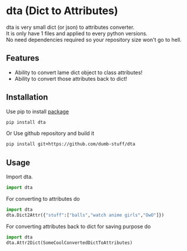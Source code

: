 # dta (Dict to Attributes)

dta is very small dict (or json) to attributes converter.  
It is only have 1 files and applied to every python versions.  
No need dependencies required so your repository size won't go to hell.

## Features

- Ability to convert lame dict object to class attributes!
- Ability to convert those attributes back to dict!

## Installation

Use pip to install [package](https://pypi.org/project/dta)
```bash
pip install dta
```

Or Use github repository and build it
```bash
pip install git+https://github.com/dumb-stuff/dta
```

## Usage

Import dta.
```py
import dta
```
For converting to attributes do
```py
import dta 
dta.Dict2Attr({"stuff":["balls","watch anime girls","OwO"]})
```
For converting attributes back to dict for saving purpose do
```py
import dta
dta.Attr2Dict(SomeCoolConvertedDictToAttributes)
```

